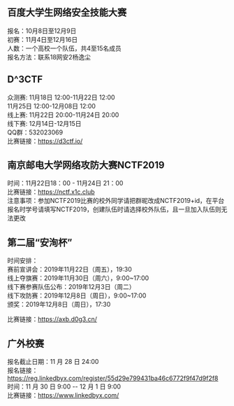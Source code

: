 ## 百度大学生网络安全技能大赛

报名：10月8日至12月9日  
初赛：11月4日至12月16日  
人数：一个高校一个队伍，共4至15名成员   
报名方法：联系18网安2杨逸尘



## D^3CTF
 
众测赛:	11月18日 12:00-11月22日 12:00  
11月25日 12:00-12月08日 12:00  
线上赛:	11月22日 20:00-11月24日 20:00  
线下赛:	12月14日-12月15日  
QQ群：532023069   
比赛链接：https://d3ctf.io/    



## 南京邮电大学网络攻防大赛NCTF2019

时间：11月22日18：00 - 11月24日 21：00  
比赛链接：https://nctf.x1c.club  
注意事项：参加NCTF2019比赛的校外同学请把群昵改成NCTF2019+id，在平台报名时学号请填写NCTF2019，创建队伍时请选择校外队伍，且一旦加入队伍则无法更改


## 第二届“安洵杯”

时间安排：  
赛前宣讲会：2019年11月22日（周五），19:30  
线上夺旗赛：2019年11月30日（周六），9:00~17:00  
线下赛参赛队伍公布：2019年12月3日（周二）  
线下攻防赛：2019年12月8日（周日），9:00~17:00  
颁奖：2019年12月8日（周日），17:30

比赛链接：https://axb.d0g3.cn/

## 广外校赛
报名截止日期：11 月 28 日 24:00  
报名链接：https://reg.linkedbyx.com/register/55d29e799431ba46c6772f9f47d9f2f8   
时间：11 月 30 日 9:00 -- 12 月 1 日 9:00  
比赛链接：https://www.linkedbyx.com/